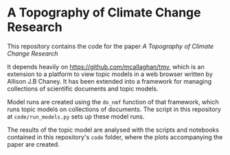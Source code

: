 # A Topography of Climate Change Research

This repository contains the code for the paper *A Topography of Climate Change Research*

It depends heavily on https://github.com/mcallaghan/tmv, which is an extension to a platform to view topic models in a web browser written by Allison J.B Chaney. It has been extended into a framework for managing collections of scientific documents and topic models.

Model runs are created using the `do_nmf` function of that framework, which runs topic models on collections of documents. The script in this repository at `code/run_models.py` sets up these model runs.

The results of the topic model are analysed with the scripts and notebooks contained in this repository's `code` folder, where the plots accompanying the paper are created.
